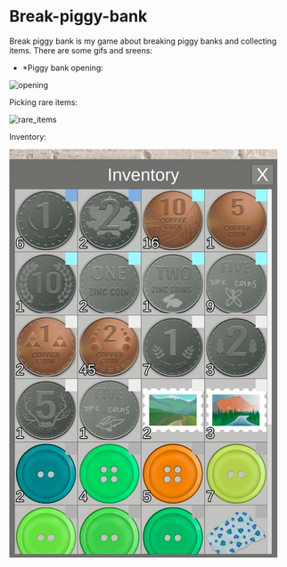 # Break-piggy-bank

Break piggy bank is my game about breaking piggy banks and collecting items. There are some gifs and sreens:

* *Piggy bank opening:

![opening](/gifs/opening1.gif)


Picking rare items:

![rare_items](/gifs/rare_items.gif)


Inventory:

![inventory](/gifs/inventory.png)
